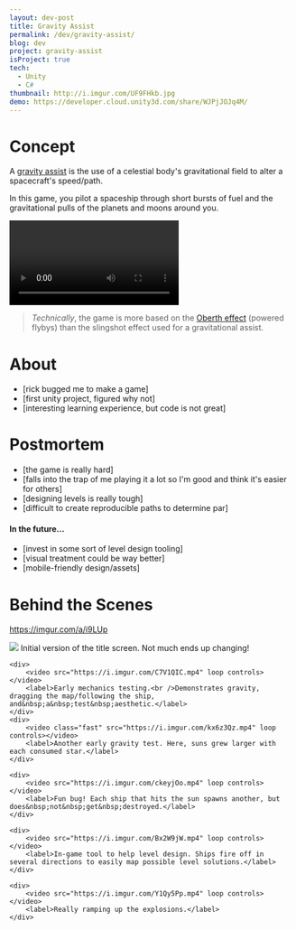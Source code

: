 ```yaml
---
layout: dev-post
title: Gravity Assist
permalink: /dev/gravity-assist/
blog: dev
project: gravity-assist
isProject: true
tech:
  - Unity
  - C#
thumbnail: http://i.imgur.com/UF9FHkb.jpg
demo: https://developer.cloud.unity3d.com/share/WJPjJOJq4M/
---
```


# Concept

A [gravity assist](https://en.wikipedia.org/wiki/Gravity_assist) is the use of a celestial body's gravitational field to alter a spacecraft's speed/path.

In this game, you pilot a spaceship through short bursts of fuel and the gravitational pulls of the planets and moons around you.

<video src="https://i.imgur.com/5NLf0mm.mp4" loop controls></video>

>_Technically_, the game is more based on the [Oberth effect](https://en.wikipedia.org/wiki/Oberth_effect) (powered flybys) than the slingshot effect used for a gravitational assist.


# About

- [rick bugged me to make a game]
- [first unity project, figured why not]
- [interesting learning experience, but code is not great]

# Postmortem

- [the game is really hard]
- [falls into the trap of me playing it a lot so I'm good and think it's easier for others]
- [designing levels is really tough]
- [difficult to create reproducible paths to determine par]

#### In the future...

- [invest in some sort of level design tooling]
- [visual treatment could be way better]
- [mobile-friendly design/assets]

# Behind the Scenes

https://imgur.com/a/i9LUp

<div class="screenshots">
	<div>
		<img src="http://i.imgur.com/UF9FHkb.jpg" />
		<label>Initial version of the title screen. Not much ends up changing!</label>
	</div>

	<div>
		<video src="https://i.imgur.com/C7V1QIC.mp4" loop controls></video>
		<label>Early mechanics testing.<br />Demonstrates gravity, dragging the map/following the ship, and&nbsp;a&nbsp;test&nbsp;aesthetic.</label>
	</div>
	<div>
		<video class="fast" src="https://i.imgur.com/kx6z3Qz.mp4" loop controls></video>
		<label>Another early gravity test. Here, suns grew larger with each consumed star.</label>
	</div>

	<div>
		<video src="https://i.imgur.com/ckeyjOo.mp4" loop controls></video>
		<label>Fun bug! Each ship that hits the sun spawns another, but does&nbsp;not&nbsp;get&nbsp;destroyed.</label>
	</div>

	<div>
		<video src="https://i.imgur.com/Bx2W9jW.mp4" loop controls></video>
		<label>In-game tool to help level design. Ships fire off in several directions to easily map possible level solutions.</label>
	</div>

	<div>
		<video src="https://i.imgur.com/Y1Qy5Pp.mp4" loop controls></video>
		<label>Really ramping up the explosions.</label>
	</div>
</div>
